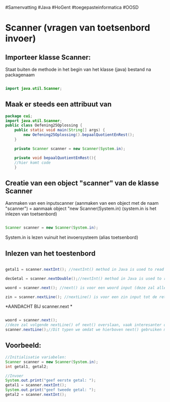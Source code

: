 #Samenvatting #Java #HoGent #toegepasteinformatica #OOSD

# Scanner (vragen van toetsenbord invoer)
## Importeer klasse Scanner:
Staat buiten de methode in het begin van het klasse (java) bestand na packagenaam

```java

import java.util.Scanner;

```


## Maak er steeds een attribuut van

```java
package cui;
import java.util.Scanner;
public class Oefening25Oplossing {
	public static void main(String[] args) {
		new Oefening25Oplossing().bepaalQuotientEnRest();
	}

	private Scanner scanner = new Scanner(System.in);

	private void bepaalQuotientEnRest(){
	//hier komt code
	}

```
## Creatie van een object "scanner" van de klasse Scanner

Aanmaken van een inputscanner (aanmaken van een object met de naam "scanner") = aanmaak object "new Scanner(System.in) (system.in is het inlezen van toetsenbord)

```java

Scanner scanner = new Scanner(System.in);

```

System.in is lezen vuinuit het invoersysteem (alias toetsenbord)
## Inlezen van het toestenbord

```java

getal1 = scanner.nextInt(); //nextInt() method in Java is used to read the next token of the input as an integer. When using a Scanner

decGetal = scanner.nextDouble();//nextInt() method in Java is used to read the next token of the input as an double. When using a Scanner

woord = scanner.next(); //next() is voor een woord input (deze zal alles vanaf een spatie niet mee registreren)

zin = scanner.nextLine(); //nextLine() is voor een zin input tot de return


```

*AANDACHT BIJ scanner.next *

```java

woord = scanner.next(); 
//deze zal volgende nextLine() of next() overslaan, vaak interesanter om nextLine() te gebruiken in plaats van next()
scanner.nextLine();//Dit typen we omdat we hierboven next() gebruiken maar deze nextline() zan niet worden uitgevoerd


```

## Voorbeeld:

```java
//Initialisatie variabelen:
Scanner scanner = new Scanner(System.in);
int getal1, getal2;

//Invoer
System.out.print("geef eerste getal: ");
getal1 = scanner.nextInt(); 
System.out.print("geef tweede getal: ");
getal2 = scanner.nextInt();

```
